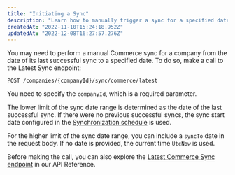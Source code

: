 ```yaml
---
title: "Initiating a Sync"
description: "Learn how to manually trigger a sync for a specified date range"
createdAt: "2022-11-10T15:24:18.952Z"
updatedAt: "2022-12-08T16:27:57.276Z"
---
```


You may need to perform a manual Commerce sync for a company from the date of its last successful sync to a specified date. To do so, make a call to the Latest Sync endpoint:

`POST /companies/{companyId}/sync/commerce/latest`

You need to specify the `companyId`, which is a required parameter.

The lower limit of the sync date range is determined as the date of the last successful sync. If there were no previous successful syncs, the sync start date configured in the [Synchronization schedule](/commerce/synchronization-schedule) is used.

For the higher limit of the sync date range, you can include a `syncTo` date in the request body. If no date is provided, the current time `UtcNow` is used.

Before making the call, you can also explore the [Latest Commerce Sync endpoint](/sync-for-commerce-api#/operations/post-sync-latest) in our API Reference.

